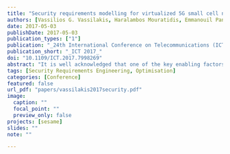 ```yaml
---
title: "Security requirements modelling for virtualized 5G small cell networks"
authors: [Vassilios G. Vassilakis, Haralambos Mouratidis, Emmanouil Panaousis, Ioannis D. Moscholios, Michael D. Logothetis]
date: 2017-05-03
publishDate: 2017-05-03
publication_types: ["1"]
publication: "_24th International Conference on Telecommunications (ICT)_"
publication_short: "_ICT 2017_"
doi: "10.1109/ICT.2017.7998269"
abstract: "It is well acknowledged that one of the key enabling factors for the realization of future 5G networks will be the small cell (SC) technology. Furthermore, recent advances in the fields of network functions virtualization (NFV) and software-defined networking (SDN) open up the possibility of deploying advanced services at the network edge. In the context of mobile/cellular networks this is referred to as mobile edge computing (MEC). Within the scope of the EU-funded research project SESAME we perform a comprehensive security modelling of MEC-assisted quality-of-experience (QoE) enhancement of fast moving users in a virtualized SC wireless network, and demonstrate it through a representative scenario toward 5G. Our modelling and analysis is based on a formal security requirements engineering methodology called Secure Tropos which has been extended to support MEC-based SC networks. In the proposed model, critical resources which need protection, and potential security threats are identified. Furthermore, we identify appropriate security constraints and suitable security mechanisms for 5G networks. Thus, we reveal that existing security mechanisms need adaptation to face emerging security threats in 5G networks."
tags: [Security Requirements Engineering, Optimisation]
categories: [Conference]
featured: false
url_pdf: "papers/vassilakis2017security.pdf"
image:
  caption: ""
  focal_point: ""
  preview_only: false
projects: [sesame]
slides: ""
note: ""

---
```


